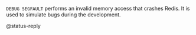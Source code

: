 `DEBUG SEGFAULT` performs an invalid memory access that crashes Redis. It is
used to simulate bugs during the development.

@status-reply
